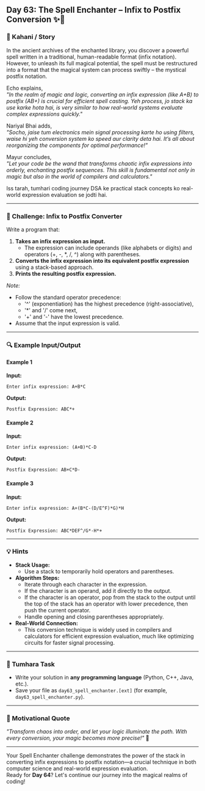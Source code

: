 ## **Day 63: The Spell Enchanter – Infix to Postfix Conversion** ✨🔄

### **📜 Kahani / Story**  
In the ancient archives of the enchanted library, you discover a powerful spell written in a traditional, human-readable format (infix notation). However, to unleash its full magical potential, the spell must be restructured into a format that the magical system can process swiftly – the mystical postfix notation.  

Echo explains,  
*"In the realm of magic and logic, converting an infix expression (like A+B) to postfix (AB+) is crucial for efficient spell casting. Yeh process, jo stack ka use karke hota hai, is very similar to how real-world systems evaluate complex expressions quickly."*

Nariyal Bhai adds,  
*"Socho, jaise tum electronics mein signal processing karte ho using filters, waise hi yeh conversion system ko speed aur clarity deta hai. It’s all about reorganizing the components for optimal performance!"*

Mayur concludes,  
*"Let your code be the wand that transforms chaotic infix expressions into orderly, enchanting postfix sequences. This skill is fundamental not only in magic but also in the world of compilers and calculators."*

Iss tarah, tumhari coding journey DSA ke practical stack concepts ko real-world expression evaluation se jodti hai.

---

### **🎯 Challenge: Infix to Postfix Converter**  
Write a program that:  
1. **Takes an infix expression as input.**  
   - The expression can include operands (like alphabets or digits) and operators (+, -, *, /, ^) along with parentheses.
2. **Converts the infix expression into its equivalent postfix expression** using a stack-based approach.
3. **Prints the resulting postfix expression.**

*Note:*  
- Follow the standard operator precedence:  
  - '^' (exponentiation) has the highest precedence (right-associative),  
  - '*' and '/' come next,  
  - '+' and '-' have the lowest precedence.
- Assume that the input expression is valid.

---

### **🔍 Example Input/Output**

#### **Example 1**  
**Input:**  
```
Enter infix expression: A+B*C
```  
**Output:**  
```
Postfix Expression: ABC*+
```

#### **Example 2**  
**Input:**  
```
Enter infix expression: (A+B)*C-D
```  
**Output:**  
```
Postfix Expression: AB+C*D-
```

#### **Example 3**  
**Input:**  
```
Enter infix expression: A+(B*C-(D/E^F)*G)*H
```  
**Output:**  
```
Postfix Expression: ABC*DEF^/G*-H*+
```

---

### **💡 Hints**  
- **Stack Usage:**  
  - Use a stack to temporarily hold operators and parentheses.
- **Algorithm Steps:**  
  - Iterate through each character in the expression.  
  - If the character is an operand, add it directly to the output.  
  - If the character is an operator, pop from the stack to the output until the top of the stack has an operator with lower precedence, then push the current operator.  
  - Handle opening and closing parentheses appropriately.
- **Real-World Connection:**  
  - This conversion technique is widely used in compilers and calculators for efficient expression evaluation, much like optimizing circuits for faster signal processing.

---

### **📝 Tumhara Task**  
- Write your solution in **any programming language** (Python, C++, Java, etc.).  
- Save your file as `day63_spell_enchanter.[ext]` (for example, `day63_spell_enchanter.py`).

---

### **🌟 Motivational Quote**  
*"Transform chaos into order, and let your logic illuminate the path. With every conversion, your magic becomes more precise!"* 🚀

---

Your Spell Enchanter challenge demonstrates the power of the stack in converting infix expressions to postfix notation—a crucial technique in both computer science and real-world expression evaluation.  
Ready for **Day 64**? Let's continue our journey into the magical realms of coding!